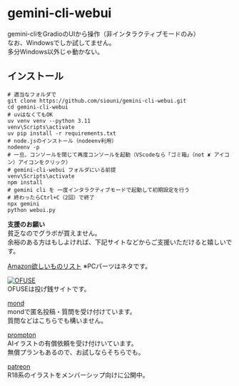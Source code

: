 # gemini-cli-webui
gemini-cliをGradioのUIから操作（非インタラクティブモードのみ）  
なお、Windowsでしか試してません。  
多分Windows以外じゃ動かない。  

## インストール
``` cli
# 適当なフォルダで
git clone https://github.com/siouni/gemini-cli-webui.git
cd gemini-cli-webui
# uvはなくてもOK
uv venv venv --python 3.11
venv\Scripts\activate
uv pip install -r requirements.txt
# node.jsのインストール（nodeenv利用）
nodeenv -p
# 一旦、コンソールを閉じて再度コンソールを起動（VScodeなら「ゴミ箱」（not ✘ アイコン）アイコンをクリック）
# gemini-cli-webui フォルダにいる前提
venv\Scripts\activate
npm install
# gemini cli を 一度インタラクティブモードで起動して初期設定を行う
# 終わったらCtrl+C（2回）で終了
npx gemini
python webui.py
```
  
**支援のお願い**  
貧乏なのでグラボが買えません。  
余裕のある方はもしよければ、下記サイトなどからご支援いただけると嬉しいです。  
  
[Amazon欲しいものリスト](https://www.amazon.jp/hz/wishlist/ls/2TDWT1E5JBT8S?ref_=wl_share)
※PCパーツはネタです。
  
[![OFUSE](https://github.com/user-attachments/assets/62ffa121-f975-4080-923a-7f55f3cf3759)](https://ofuse.me/siouni)  
OFUSEは投げ銭サイトです。  
  
[mond](https://mond.how/ja/siouni_unia)  
mondで匿名投稿・質問を受け付けています。  
質問などはこちらでも構いません。  
  
[prompton](https://prompton.io/siouni_unia)  
AIイラストの有償依頼を受け付けいています。  
無償プランもあるので、お試しならそちらでも。  
  
[patreon](https://patreon.com/siouni_unia)  
R18系のイラストをメンバーシップ向けに公開中。  
